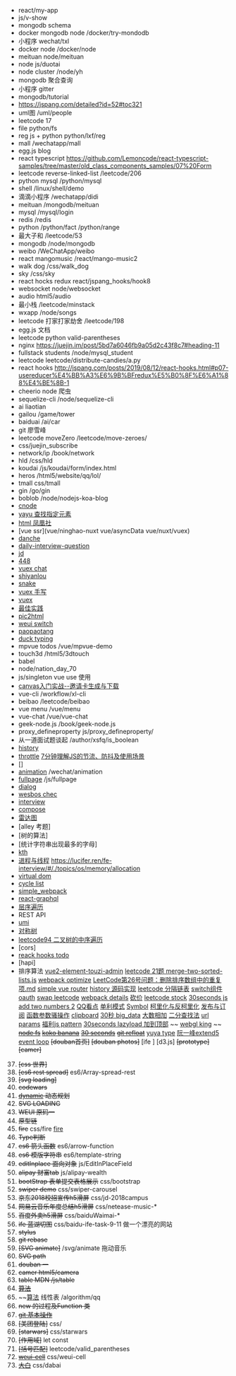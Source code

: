 - react/my-app
- js/v-show
- mongodb schema
- docker mongodb node /docker/try-mondodb
- 小程序 wechat/txl
- docker node /docker/node
- meituan node/meituan
- node js/duotai
- node cluster /node/yh
- mongodb 聚合查询
- 小程序 gitter
- mongodb/tutorial 
- https://jspang.com/detailed?id=52#toc321
- uml图   /uml/people
- leetcode 17 
- file python/fs
- reg   js + python python/lxf/reg
- mall /wechatapp/mall
- egg.js blog
- react typescript https://github.com/Lemoncode/react-typescript-samples/tree/master/old_class_components_samples/07%20Form
- leetcode reverse-linked-list /leetcode/206
- python mysql  /python/mysql
- shell /linux/shell/demo
- 滴滴小程序 /wechatapp/didi
- meituan /mongodb/meituan
- mysql  /mysql/login
- redis /redis
- python /python/fact /python/range
- 最大子和  /leetcode/53
- mongodb /node/mongodb
- weibo /WeChatApp⁩/⁨weibo⁩
- react mangomusic /react/mango-music2
- walk dog /css/walk_dog
- sky  /css/sky
- react hocks redux  react/jspang_hooks/hook8 
- websocket node/websocket
- audio  html5/audio
- 最小栈  /leetcode/minstack
- wxapp  /node/songs
- leetcode  打家打家劫舍  /leetcode/198
- egg.js  文档
- leetcode python valid-parentheses
- nginx  https://juejin.im/post/5bd7a6046fb9a05d2c43f8c7#heading-11
- fullstack students /node/mysql_student
- leetcode leetcode/distribute-candies/a.py
- react hooks http://jspang.com/posts/2019/08/12/react-hooks.html#p07-usereducer%E4%BB%A3%E6%9B%BFredux%E5%B0%8F%E6%A1%88%E4%BE%8B-1
- cheerio  node 爬虫
- sequelize-cli /node/sequelize-cli
- ai liaotian  
- gailou /game/tower
- baiduai /ai/car
- git  廖雪峰
- leetcode moveZero  /leetcode/move-zeroes/
- css/juejin_subscribe 
- network/ip  /book/network
- hld    /css/hld
- koudai  /js/koudai/form/index.html
- heros  /html5/website/qq/lol/
- tmall css/tmall
- gin   /go/gin
- boblob  /node/nodejs-koa-blog
- [cnode](vue/cnode)
- [yayu 查找指定元素](https://juejin.im/post/597819a1f265da6c2041c587)
- [html 凤凰社](https://ninghao.net/video/673)
- [vue ssr](vue/ninghao-nuxt   vue/asyncData vue/nuxt/vuex)
- [danche](wechat/danche)
- [daily-interview-question](/interview/daily)
- [jd](html5/jd)
- [448](https://github.com/azl397985856/leetcode/blob/master/daily/2019-06-05.md)
- [vuex chat](https://github.com/vuejs/vuex/blob/dev/examples/chat/app.js)
- [shiyanlou](https://github.com/HuberTRoy/vue-shiyanlou/blob/dev/src/components/home_page/base_course.vue)
- [snake](html5/snake)
- [vuex 手写](https://github.com/jackiewillen/build-your-own-vuex)
- [vuex](https://github.com/vuejs/vuex/tree/dev/examples/shopping-cart)
- [最佳实践](https://juejin.im/post/583d1fe00ce463006baca2fa)
- [pic2html](https://github.com/shunwuyu/ysw_js_fullstack/tree/master/html5/pic2html)
- [weui switch](https://github.com/shunwuyu/ysw_js_fullstack/blob/master/css/switch/index.html)
- [paopaotang](https://github.com/shunwuyu/ysw_js_fullstack/blob/master/js/paopaotang/index.js)
- [duck typing](https://github.com/shunwuyu/ysw_js_fullstack/blob/master/js/choir/index.js)
- mpvue todos  /vue/mpvue-demo
- touch3d  /html5/3dtouch
- babel 
- node/nation_day_70
- js/singleton  vue use 使用
- [canvas入门实战--邀请卡生成与下载](https://juejin.im/post/5a31dbc951882510b27563b9)
- vue-cli /workflow/xl-cli
- beibao /leetcode/beibao
- vue menu /vue/menu
- vue-chat  /vue/vue-chat
- geek-node.js  /book/geek-node.js 
- proxy_defineproperty js/proxy_defineproperty/
- 从一道面试题谈起 /author/xsfq/is_boolean
- [history](https://juejin.im/post/5d2d19ccf265da1b7f29b05f)
- [throttle](https://juejin.im/post/583b10640ce463006ba2a71a)
  [7分钟理解JS的节流、防抖及使用场景](https://juejin.im/post/5b8de829f265da43623c4261)
- []
- [animation](https://juejin.im/post/5be53e24e51d4539731437ab) /wechat/animation
- [fullpage](https://blog.csdn.net/weixin_34037977/article/details/89373418) /js/fullpage
- [dialog](css/bagua)
- [wesbos chec](https://github.com/wesbos/JavaScript30/blob/master/10%20-%20Hold%20Shift%20and%20Check%20Checkboxes/index-FINISHED.html)
- [interview](https://juejin.im/post/5d51e16d6fb9a06ae17d6bbc)
- [compose](https://juejin.im/post/5d50bfebf265da03cb122b6f)
- [雷达图](https://blog.csdn.net/lecepin/article/details/60466711)
- [alley 考题]
- [树的算法]
- [统计字符串出现最多的字母]
- [kth]()
- [进程与线程](https://www.cnblogs.com/lixiaolun/p/4320843.html)  https://lucifer.ren/fe-interview/#/./topics/os/memory/allocation
- [virtual dom](https://juejin.im/post/5c8e5e4951882545c109ae9c)
- [cycle list](https://juejin.im/post/5c19e1646fb9a049ac791a35)
- [simple_webpack](https://github.com/dykily/simple_webpack/blob/master/bundler.js)
- [react-graphql](https://github.com/wesbos/Advanced-React/blob/master/finished-application/backend/src/index.js)
- [层序遍历](https://github.com/azl397985856/leetcode/blob/master/problems/102.binary-tree-level-order-traversal.md)  
- REST API
- [umi](https://umijs.org/zh/guide/router.html#%E7%BA%A6%E5%AE%9A%E5%BC%8F%E8%B7%AF%E7%94%B1)
- [对称树](https://github.com/paopao2/leetcode-js/blob/master/Symmetric%20Tree.js)
- [leetcode94 二叉树的中序遍历](https://juejin.im/post/5ccfde04f265da035c6bd9b3)
- [cors]
- [reack hooks todo](https://juejin.im/post/5d0b7abff265da1b7e103e3c)
- [hapi]
- 排序算法
[vue2-element-touzi-admin](https://github.com/wdlhao/vue2-element-touzi-admin)
[leetcode 21题 merge-two-sorted-lists.js](https://github.com/lessfish/leetcode/blob/master/Algorithms/Merge%20Two%20Sorted%20Lists/merge-two-sorted-lists.js)
[webpack optimize](https://github.com/teabyii/webpack-examples/tree/master/optimize)
[LeetCode第26号问题：删除排序数组中的重复项.md](https://github.com/MisterBooo/LeetCodeAnimation/blob/master/notes/LeetCode%E7%AC%AC26%E5%8F%B7%E9%97%AE%E9%A2%98%EF%BC%9A%E5%88%A0%E9%99%A4%E6%8E%92%E5%BA%8F%E6%95%B0%E7%BB%84%E4%B8%AD%E7%9A%84%E9%87%8D%E5%A4%8D%E9%A1%B9.md)
[simple vue router](https://juejin.im/post/5b35dcb5f265da59a117344d)
[history 源码实现](https://juejin.im/post/5b330142e51d4558b10a9cc5)
[leetcode 分隔链表](https://github.com/paopao2/leetcode-js/blob/master/Partition%20List.js)
[switch组件](https://github.com/frankxjkuang/custom-ui/blob/master/src/App.vue)
[oauth](https://github.com/ruanyf/node-oauth-demo/blob/master/index.js)
[swap leetcode](https://github.com/paopao2/leetcode-js/blob/master/Swap%20Nodes%20in%20Pairs.js)
[webpack details](https://github.com/teabyii/webpack-examples/blob/master/details/webpack.config.js)
[砍价](https://github.com/EastWorld/wechat-app-mall)
[leetcode stock](https://github.com/paopao2/leetcode-js/blob/master/Best%20Time%20to%20Buy%20and%20Sell%20Stock.js)
[30seconds js](https://github.com/30-seconds/30-seconds-of-code#striphtmltags)
[add two numbers 2](https://github.com/lessfish/leetcode/blob/master/Algorithms/Add%20Two%20Numbers%20II/add-two-numbers-ii.js)
[QQ看点](https://juejin.im/post/58647083ac502e005ff351cd)
[单利模式](https://juejin.im/post/5a7a7984f265da4e8409187a)
[Symbol](https://github.com/wesbos/es6.io/blob/master/11%20-%20Symbols/symbols.html)
[柯里化与反柯里化](https://juejin.im/post/5b561426518825195f499772)
[发布与订阅](https://juejin.im/post/5c98c96ff265da610b3a1699)
[函数参数骚操作](https://juejin.im/post/5c9a9170e51d456b6147ebb2)
[clipboard](https://www.cnblogs.com/ziyoublog/p/9723821.html)
[30秒 big_data](https://juejin.im/post/5c8a929f51882542860a5341)
[大数相加](https://juejin.im/post/5c33399ee51d45522435d7ab)
[二分查找法](https://juejin.im/post/5cd3f36b6fb9a0323a01cea1)
[url params](/js/skill)
[福利js pattern]()
[30seconds  lazyload  加到顶部](https://juejin.im/post/5c93f9795188252d7e34de65)
~~ [webgl king](https://juejin.im/post/5cb5506e518825329f6cee8e) ~~
~~[node fs](https://juejin.im/book/5bc1bf3e5188255c3272e315/section/5bd1df276fb9a05ce02abdda)~~
~~[koko banana](/letcode/koko)~~
~~[30 seconds](https://juejin.im/post/5c91579b6fb9a0710f47e06c)~~
~~[git refloat](https://juejin.im/post/5ca1cddcf265da30b160d7bb)~~
[yuya type](https://juejin.im/post/5951ba9f6fb9a06bbd6f5a12)
[阮一峰extend5](http://www.ruanyifeng.com/blog/2010/05/object-oriented_javascript_inheritance.html)
[event loop](https://juejin.im/post/5c947bca5188257de704121d)
~~[douban首页]~~
~~[douban photos]~~
[ife ]
[d3.js]
~~[prototype]~~
~~[camer]~~

37. ~~[css 世界]~~
36. ~~[es6 rest spread]~~ es6/Array-spread-rest
35. ~~[svg loading]~~
34. ~~codewars~~
33. ~~[dynamic](https://juejin.im/post/5c5ba697f265da2d8b6319f6) 动态规划~~
32. ~~SVG LOADING~~
31. ~~WEUI 原码一~~
30. ~~原型链~~
29. ~~fire~~  css/fire    [fire](https://juejin.im/post/5c9ae2d3e51d4566661127eb)
28. ~~Type判断~~
27. ~~es6 箭头函数~~ es6/arrow-function
26. ~~es6 模版字符串~~ es6/template-string
25. ~~editInplace 面向对象~~ js/EditInPlaceField
24. ~~alipay 财富tab~~ js/alipay-wealth
23. ~~bootStrap 表单提交表格展示~~ css/bootstrap
22. ~~swiper demo~~ css/swiper-carousel
21. ~~京东2018校招宣传h5滑屏~~ css/jd-2018campus
20. ~~网易云音乐年度总结h5滑屏~~ css/netease-music-*
19. ~~百度外卖h5滑屏~~ css/baiduWaimai-*
18. ~~ife 蓝湖切图~~  css/baidu-ife-task-9-11 做一个漂亮的网站
19. ~~stylus~~ 
20. ~~git rebase~~
21. ~~[SVG animate]~~  /svg/animate  拖动音乐
22. ~~SVG path~~
23. ~~douban 一~~
24. ~~camer  html5/camera~~
25. ~~table MDN  /js/table~~
26. ~~[算法](红包)~~
27. ~~[算法](qq)  线性表 /algorithm/qq
28. ~~new 的过程及Function 类~~
29. ~~[git 基本操作](https://v.youku.com/v_show/id_XNDA4NjExMDk0NA==.html?spm=a2hzp.8244740.0.0)~~
30. ~~[美团登陆]~~  css/
31. ~~[starwars]~~  css/starwars
32. ~~[作用域]~~ let const  
33. ~~[括号匹配]~~   leetcode/valid_parentheses
34. ~~[weui-cell](https://juejin.im/weui-cell)~~ css/weui-cell 
35. ~~[大白](https://juejin.im/post/5c77ab9f5188253ec91e2830)~~ css/dabai 

 